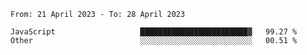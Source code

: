 <!--START_SECTION:waka-->

```text
From: 21 April 2023 - To: 28 April 2023

JavaScript                   ████████████████████████▓   99.27 %
Other                        ░░░░░░░░░░░░░░░░░░░░░░░░░   00.51 %
```

<!--END_SECTION:waka-->
